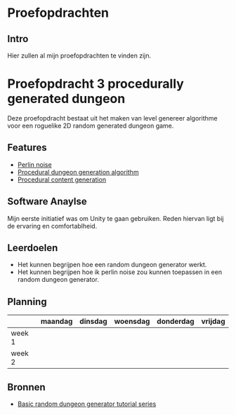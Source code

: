 # Proefopdrachten

## Intro
Hier zullen al mijn proefopdrachten te vinden zijn.

# Proefopdracht 3 procedurally​ ​generated​ ​dungeon

Deze proefopdracht bestaat uit het maken van level genereer algorithme voor een roguelike 2D random generated dungeon game.

## Features

- [Perlin noise](https://en.wikipedia.org/wiki/Perlin_noise)
- [Procedural dungeon generation algorithm](http://www.gamasutra.com/blogs/AAdonaac/20150903/252889/Procedural_Dungeon_Generation_Algorithm.php)
- [Procedural content generation](http://pcg.wikidot.com/)

## Software Anaylse
Mijn eerste initiatief was om Unity te gaan gebruiken. Reden hiervan ligt bij de ervaring en comfortablheid.

## Leerdoelen
- Het kunnen begrijpen hoe een random dungeon generator werkt.
- Het kunnen begrijpen hoe ik perlin noise zou kunnen toepassen in een random dungeon generator.

## Planning

| | maandag | dinsdag | woensdag | donderdag | vrijdag |
| --- | --- | --- | --- | --- | --- |
|week 1 |
|week 2 |

## Bronnen

- [Basic random dungeon generator tutorial series](https://www.youtube.com/watch?v=qAf9axsyijY&list=PLBIb_auVtBwA-qr2-WnWX0LjZXkqKu5Aj)
